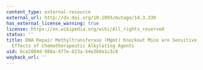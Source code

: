 ```yaml
---
content_type: external-resource
external_url: http://dx.doi.org/10.1093/mutage/14.3.339
has_external_license_warning: true
license: https://en.wikipedia.org/wiki/All_rights_reserved
status: ''
title: DNA Repair Methyltransferase (Mgmt) Knockout Mice are Sensitive to the Lethal
  Effects of Chemotherapeutic Alkylating Agents
uid: bce2884d-988a-477e-823a-54e360a1c3c8
wayback_url: ''
---
```

